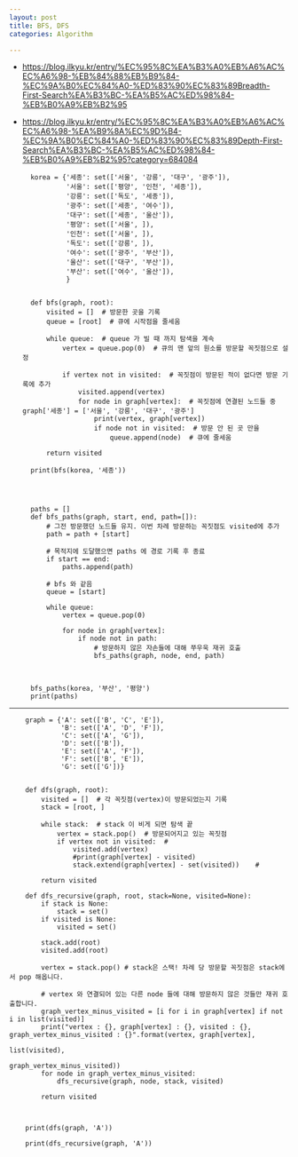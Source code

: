 ```yaml
---
layout: post
title: BFS, DFS
categories: Algorithm

---
```


* https://blog.ilkyu.kr/entry/%EC%95%8C%EA%B3%A0%EB%A6%AC%EC%A6%98-%EB%84%88%EB%B9%84-%EC%9A%B0%EC%84%A0-%ED%83%90%EC%83%89Breadth-First-Search%EA%B3%BC-%EA%B5%AC%ED%98%84-%EB%B0%A9%EB%B2%95

* https://blog.ilkyu.kr/entry/%EC%95%8C%EA%B3%A0%EB%A6%AC%EC%A6%98-%EA%B9%8A%EC%9D%B4-%EC%9A%B0%EC%84%A0-%ED%83%90%EC%83%89Depth-First-Search%EA%B3%BC-%EA%B5%AC%ED%98%84-%EB%B0%A9%EB%B2%95?category=684084



        korea = {'세종': set(['서울', '강릉', '대구', '광주']),
                 '서울': set(['평양', '인천', '세종']),
                 '강릉': set(['독도', '세종']),
                 '광주': set(['세종', '여수']),
                 '대구': set(['세종', '울산']),
                 '평양': set(['서울', ]),
                 '인천': set(['서울', ]),
                 '독도': set(['강릉', ]),
                 '여수': set(['광주', '부산']),
                 '울산': set(['대구', '부산']),
                 '부산': set(['여수', '울산']),
                 }


        def bfs(graph, root):
            visited = []  # 방문한 곳을 기록
            queue = [root]  # 큐에 시작점을 줄세움

            while queue:  # queue 가 빌 때 까지 탐색을 계속
                vertex = queue.pop(0)  # 큐의 맨 앞의 원소를 방문할 꼭짓점으로 설정

                if vertex not in visited:  # 꼭짓점이 방문된 적이 없다면 방문 기록에 추가
                    visited.append(vertex)
                    for node in graph[vertex]:  # 꼭짓점에 연결된 노드들 중       graph['세종'] = ['서울', '강릉', '대구', '광주']
                        print(vertex, graph[vertex])
                        if node not in visited:  # 방문 안 된 곳 만을
                            queue.append(node)  # 큐에 줄세움

            return visited

        print(bfs(korea, '세종'))



        
        paths = []
        def bfs_paths(graph, start, end, path=[]):
            # 그전 방문했던 노드들 유지. 이번 차례 방문하는 꼭짓점도 visited에 추가
            path = path + [start]

            # 목적지에 도달했으면 paths 에 경로 기록 후 종료
            if start == end:
                paths.append(path)

            # bfs 와 같음
            queue = [start]

            while queue:
                vertex = queue.pop(0)

                for node in graph[vertex]:
                    if node not in path:
                        # 방문하지 않은 자손들에 대해 쭈우욱 재귀 호출
                        bfs_paths(graph, node, end, path)



        bfs_paths(korea, '부산', '평양')
        print(paths)
        
        
---


        graph = {'A': set(['B', 'C', 'E']),
                 'B': set(['A', 'D', 'F']),
                 'C': set(['A', 'G']),
                 'D': set(['B']),
                 'E': set(['A', 'F']),
                 'F': set(['B', 'E']),
                 'G': set(['G'])}


        def dfs(graph, root):
            visited = []  # 각 꼭짓점(vertex)이 방문되었는지 기록
            stack = [root, ]

            while stack:  # stack 이 비게 되면 탐색 끝
                vertex = stack.pop()  # 방문되어지고 있는 꼭짓점
                if vertex not in visited:  #
                    visited.add(vertex)
                    #print(graph[vertex] - visited)
                    stack.extend(graph[vertex] - set(visited))    #

            return visited

        def dfs_recursive(graph, root, stack=None, visited=None):
            if stack is None:
                stack = set()
            if visited is None:
                visited = set()

            stack.add(root)
            visited.add(root)

            vertex = stack.pop() # stack은 스택! 차례 당 방문할 꼭짓점은 stack에서 pop 해옵니다.

            # vertex 와 연결되어 있는 다른 node 들에 대해 방문하지 않은 것들만 재귀 호출합니다.
            graph_vertex_minus_visited = [i for i in graph[vertex] if not i in list(visited)]
            print("vertex : {}, graph[vertex] : {}, visited : {}, graph_vertex_minus_visited : {}".format(vertex, graph[vertex],
                                                                                                          list(visited),
                                                                                                          graph_vertex_minus_visited))
            for node in graph_vertex_minus_visited:
                dfs_recursive(graph, node, stack, visited)

            return visited



        print(dfs(graph, 'A'))

        print(dfs_recursive(graph, 'A'))
